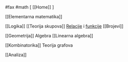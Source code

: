 #fax #math [ [[Home]] ]
$\:$

[[Elementarna matematika]]

[[Logika]]
[[Teorija skupova]]
[Relacije](Relacija) i [funkcije](Funkcija)
[[Brojevi]]

[[Geometrija]]
Algebra
[[Linearna algebra]]


[[Kombinatorika]]
Teorija grafova

[[Analiza]]
